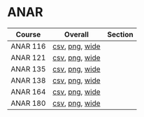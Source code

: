 # ANAR

| Course | Overall | Section |
| ------ | ------- | ------- |
| ANAR 116 | [csv](https://github.com/UCSD-Historical-Enrollment-Data/2023Winter/blob/main/overall/ANAR%20116.csv), [png](https://raw.githubusercontent.com/UCSD-Historical-Enrollment-Data/2023Winter/main/plot_overall/ANAR%20116.png), [wide](https://raw.githubusercontent.com/UCSD-Historical-Enrollment-Data/2023Winter/main/plot_overall_wide/ANAR%20116.png) |  |
| ANAR 121 | [csv](https://github.com/UCSD-Historical-Enrollment-Data/2023Winter/blob/main/overall/ANAR%20121.csv), [png](https://raw.githubusercontent.com/UCSD-Historical-Enrollment-Data/2023Winter/main/plot_overall/ANAR%20121.png), [wide](https://raw.githubusercontent.com/UCSD-Historical-Enrollment-Data/2023Winter/main/plot_overall_wide/ANAR%20121.png) |  |
| ANAR 135 | [csv](https://github.com/UCSD-Historical-Enrollment-Data/2023Winter/blob/main/overall/ANAR%20135.csv), [png](https://raw.githubusercontent.com/UCSD-Historical-Enrollment-Data/2023Winter/main/plot_overall/ANAR%20135.png), [wide](https://raw.githubusercontent.com/UCSD-Historical-Enrollment-Data/2023Winter/main/plot_overall_wide/ANAR%20135.png) |  |
| ANAR 138 | [csv](https://github.com/UCSD-Historical-Enrollment-Data/2023Winter/blob/main/overall/ANAR%20138.csv), [png](https://raw.githubusercontent.com/UCSD-Historical-Enrollment-Data/2023Winter/main/plot_overall/ANAR%20138.png), [wide](https://raw.githubusercontent.com/UCSD-Historical-Enrollment-Data/2023Winter/main/plot_overall_wide/ANAR%20138.png) |  |
| ANAR 164 | [csv](https://github.com/UCSD-Historical-Enrollment-Data/2023Winter/blob/main/overall/ANAR%20164.csv), [png](https://raw.githubusercontent.com/UCSD-Historical-Enrollment-Data/2023Winter/main/plot_overall/ANAR%20164.png), [wide](https://raw.githubusercontent.com/UCSD-Historical-Enrollment-Data/2023Winter/main/plot_overall_wide/ANAR%20164.png) |  |
| ANAR 180 | [csv](https://github.com/UCSD-Historical-Enrollment-Data/2023Winter/blob/main/overall/ANAR%20180.csv), [png](https://raw.githubusercontent.com/UCSD-Historical-Enrollment-Data/2023Winter/main/plot_overall/ANAR%20180.png), [wide](https://raw.githubusercontent.com/UCSD-Historical-Enrollment-Data/2023Winter/main/plot_overall_wide/ANAR%20180.png) |  |
